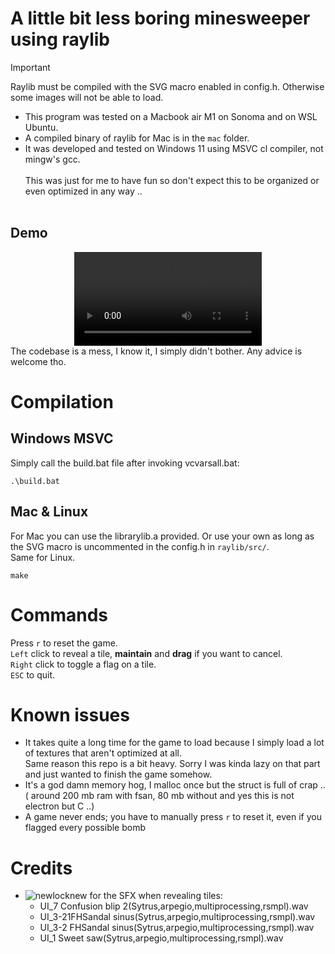 
# A little bit less boring minesweeper using raylib
> [!IMPORTANT]
> Raylib must be compiled with the SVG macro enabled in config.h.
>  Otherwise some images will not be able to load.
> 
- This program was tested on a Macbook air M1 on Sonoma and on WSL Ubuntu. 
- A compiled binary of raylib for Mac is in the ```mac``` folder.<br>
- It was developed and tested on Windows 11 using MSVC cl compiler, not mingw's gcc.<br><br>
This was just for me to have fun so don't expect this to be organized or even optimized in any way .. <br><br>
## Demo
<div align="center">
<video src="https://github.com/ChichiMsdk/ChichiSweeper/assets/111235918/780bad6d-23c8-4160-9d36-02c5d2bb3e74"></video><br>
</div>
The codebase is a mess, I know it, I simply didn't bother. Any advice is welcome tho.

# Compilation
## Windows MSVC
Simply call the build.bat file after invoking vcvarsall.bat:<br>

    .\build.bat
## Mac & Linux
For Mac you can use the librarylib.a provided. Or use your own as long as the SVG macro is uncommented in the config.h in ```raylib/src/```.
<br>Same for Linux.

    make
# Commands

Press `r` to reset the game.<br>
`Left` click to reveal a tile, **maintain** and **drag** if you want to cancel.<br>
`Right` click to toggle a flag on a tile.<br>
`ESC` to quit.

# Known issues
- It takes quite a long time for the game to load because I simply load a lot of textures that aren't optimized at all.<br>
Same reason this repo is a bit heavy. Sorry I was kinda lazy on that part and just wanted to finish the game somehow.<br>
- It's a god damn memory hog, I malloc once but the struct is full of crap .. ( around 200 mb ram with fsan, 80 mb without and yes this is not electron but C ..)
- A game never ends; you have to manually press `r` to reset it, even if you flagged every possible bomb<br>

# Credits
- ![newlocknew](https://freesound.org/people/newlocknew/) for the SFX when revealing tiles:
    -   UI_7 Confusion blip 2(Sytrus,arpegio,multiprocessing,rsmpl).wav
    -   UI_3-21FHSandal sinus(Sytrus,arpegio,multiprocessing,rsmpl).wav
    -   UI_3-2 FHSandal sinus(Sytrus,arpegio,multiprocessing,rsmpl).wav
    -   UI_1 Sweet saw(Sytrus,arpegio,multiprocessing,rsmpl).wav
